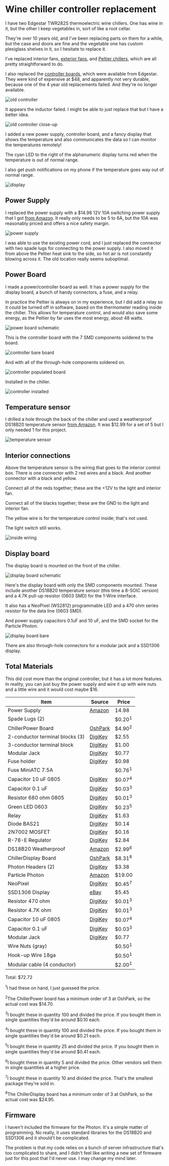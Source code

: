 # Wine chiller controller replacement

I have two Edgestar TWR282S thermoelectric wine chillers. One has wine in it, but the other I keep vegetables in, sort of like a root cellar.

They're over 10 years old, and I've been replacing parts on them for a while, but the case and doors are fine and the vegetable one has custom plexiglass shelves in it, so I hesitate to replace it.

I've replaced interior fans, [exterior fans](http://blog.rickk.com/food/2014/12/wine-chiller-exterior-fan-repair.html), and [Peltier chillers](http://blog.rickk.com/food/2013/06/repairing-a-wine-chiller.html), which are all pretty straightforward to do.

I also replaced the [controller boards](http://blog.rickk.com/food/2013/10/repairing-a-wine-chiller-part-2.html), which were available from Edgestar. They were kind of expensive at $48, and apparently not very durable, because one of the 4 year old replacements failed. And they're no longer available.

![old controller](images/old-controller.jpg)

It appears the inductor failed. I might be able to just replace that but I have a better idea.

![old controller close-up](images/old-controller-close.jpg)

I added a new power supply, controller board, and a fancy display that shows the temperature and also communicates the data so I can monitor the temperatures remotely!

The cyan LED to the right of the alphanumeric display turns red when the temperature is out of normal range.

I also get push notifications on my phone if the temperature goes way out of normal range.

![display](images/display.jpg)

## Power Supply

I replaced the power supply with a $14.98 12V 10A switching power supply that I got [from Amazon](https://www.amazon.com/LEDMO-Switching-Converter-Adapter-Transformer/dp/B01E6RMASC/ref=pd_ybh_a_4). It really only needs to be 5 to 6A, but the 10A was reasonably priced and offers a nice safety margin.

![power supply](images/power-supply.jpg)

I was able to use the existing power cord, and I just replaced the connector with two spade lugs for connecting to the power supply. I also moved it from above the Peltier heat sink to the side, so hot air is not constantly blowing across it. The old location really seems suboptimal.

## Power Board

I made a power/controller board as well. It has a power supply for the display board, a bunch of handy connectors, a fuse, and a relay. 

In practice the Peltier is always on in my experience, but I did add a relay so it could be turned off in software, based on the thermometer reading inside the chiller. This allows for temperature control, and would also save some energy, as the Peltier by far uses the most energy, about 48 watts.
 
![power board schematic](images/power-schematic.png)
 
This is the controller board with the 7 SMD components soldered to the board.

![controller bare board](images/controller-bare.jpg)

And with all of the through-hole components soldered on.

![controller populated board](images/controller-populated.jpg)

Installed in the chiller.

![controller installed](images/controller-installed.jpg)

## Temperature sensor

I drilled a hole through the back of the chiller and used a weatherproof DS18B20 temperature sensor [from Amazon](https://www.amazon.com/Hilitchi-DS18B20-Waterproof-Temperature-Sensors/dp/B018KFX5X0/ref=sr_1_5). It was $12.99 for a set of 5 but I only needed 1 for this project.

![temperature sensor](images/sensor.png)

## Interior connections

Above the temperature sensor is the wiring that goes to the interior control box. There is one connector with 2 red wires and a black. And another connector with a black and yellow.

Connect all of the reds together; these are the +12V to the light and interior fan.

Connect all of the blacks together; these are the GND to the light and interior fan.

The yellow wire is for the temperature control inside; that's not used.

The light switch still works.

![inside wiring](images/inside-wiring.jpg)


## Display board

The display board is mounted on the front of the chiller.

![display board schematic](images/display-schematic.png)

Here's the display board with only the SMD components mounted. These include another DS18B20 temperature sensor (this time a 8-SOIC version) and a 4.7K pull-up resistor (0603 SMD) for the 1-Wire interface.

It also has a NeoPixel (WS2812) programmable LED and a 470 ohm series resistor for the data line (0603 SMD).

And power supply capacitors 0.1uF and 10 uF, and the SMD socket for the Particle Photon.

![display board bare](images/display-bare.jpg)

There are also through-hole connectors for a modular jack and a SSD1306 display.


## Total Materials

This did cost more than the original controller, but it has a lot more features. In reality, you can just buy the power supply and wire it up with wire nuts and a little wire and it would cost maybe $16.

| Item | Source | Price |
|---|---|---|
| Power Supply | [Amazon](https://www.amazon.com/LEDMO-Switching-Converter-Adapter-Transformer/dp/B01E6RMASC/ref=pd_ybh_a_4) | 14.98 |
| Spade Lugs (2) | | $0.20<sup>1</sup> |
| ChillerPower Board | [OshPark](https://oshpark.com) | $4.90<sup>2</sup> |
| 2-conductor terminal blocks (3) | [DigiKey](https://www.digikey.com/product-detail/en/on-shore-technology-inc/OSTTF020161/ED2623-ND/614572) | $2.55 |
| 3-conductor terminal block | [DigiKey](https://www.digikey.com/product-detail/en/on-shore-technology-inc/OSTTE030161/ED2636-ND/614585) | $1.00 | 
| Modular Jack | [DigiKey](https://www.digikey.com/product-detail/en/stewart-connector/SS-7066-NF/380-1043-ND/388305) | $0.77 |
| Fuse holder | [DigiKey](https://www.digikey.com/product-detail/en/keystone-electronics/3568/36-3568-ND/2137306) | $0.98 |
| Fuse MiniATC 7.5A |  | $0.76<sup>1</sup> |
| Capacitor 10 uF 0805 | [DigiKey](https://www.digikey.com/product-detail/en/murata-electronics-north-america/GRM21BR61C106KE15L/490-3886-1-ND/965928) | $0.07<sup>4</sup> |
| Capacitor 0.1 uF | [DigiKey](https://www.digikey.com/product-detail/en/murata-electronics-north-america/GRM188R71C104KA01D/490-1532-1-ND/587771) | $0.03<sup>3</sup> |
| Resistor 680 ohm 0805 | [DigiKey](https://www.digikey.com/product-detail/en/panasonic-electronic-components/ERJ-6GEYJ681V/P680ACT-ND/90033) | $0.01<sup>3</sup> |
| Green LED 0603 | [DigiKey](https://www.digikey.com/product-detail/en/lite-on-inc/LTST-C193KGKT-5A/160-1828-1-ND/2356247) | $0.23<sup>5</sup> |
| Relay | [DigiKey](https://www.digikey.com/product-detail/en/panasonic-electric-works/JS1-5V-F/255-2064-ND/1242012) | $1.63 |
| Diode BAS21 | [DigiKey](http://www.digikey.com/product-detail/en/BAS21-7-F/BAS21-FDICT-ND/717813) | $0.14 |
| 2N7002 MOSFET | [DigiKey](https://www.digikey.com/product-detail/en/on-semiconductor/2N7002LT3G/2N7002LT3GOSCT-ND/2704932) | $0.16 |
| R-78-E Regulator | [DigiKey](https://www.digikey.com/product-detail/en/recom-power/R-78E5.0-0.5/945-1648-5-ND/2834904) | $2.84 |
| DS18B20 Weatherproof | [Amazon](https://www.amazon.com/Hilitchi-DS18B20-Waterproof-Temperature-Sensors/dp/B018KFX5X0/ref=sr_1_5) | $2.99<sup>6</sup> |
| ChillerDisplay Board | [OshPark](https://oshpark.com) | $8.31<sup>8</sup> |
| Photon Headers (2) | [DigiKey](https://www.digikey.com/product-detail/en/sullins-connector-solutions/NPTC121KFXC-RC/S5604-ND/776062) | $3.38 |
| Particle Photon | [Amazon](https://www.amazon.com/Particle-PHOTON-Comprehensive-Development-Access/dp/B016YNU1A0/ref=pd_ybh_a_5) | $19.00 | 
| NeoPixel | [DigiKey](https://www.digikey.com/product-detail/en/adafruit-industries-llc/1655/1528-1104-ND/5154679) | $0.45<sup>7</sup> |
| SSD1306 Display | [eBay](https://www.ebay.com/itm/391742247377) | $5.45 |
| Resistor 470 ohm | [DigiKey](https://www.digikey.com/product-detail/en/panasonic-electronic-components/ERJ-3GEYJ471V/P470GCT-ND/134802) | $0.01<sup>3</sup> |
| Resistor 4.7K ohm | [DigiKey](https://www.digikey.com/product-detail/en/panasonic-electronic-components/ERJ-PA3J472V/P4.7KBZCT-ND/5036332) | $0.01<sup>3</sup> |
| Capacitor 10 uF 0805 | [DigiKey](https://www.digikey.com/product-detail/en/murata-electronics-north-america/GRM21BR61C106KE15L/490-3886-1-ND/965928) | $0.07<sup>4</sup> |
| Capacitor 0.1 uF | [DigiKey](https://www.digikey.com/product-detail/en/murata-electronics-north-america/GRM188R71C104KA01D/490-1532-1-ND/587771) | $0.03<sup>3</sup> |
| Modular Jack | [DigiKey](https://www.digikey.com/product-detail/en/stewart-connector/SS-7066-NF/380-1043-ND/388305) | $0.77 |
| Wire Nuts (gray) |  | $0.50<sup>1</sup> |
| Hook-up Wire 18ga |  | $0.50<sup>1</sup> |
| Modular cable (4 conductor) |  | $2.00<sup>1</sup> |

Total: $72.72

<sup>1</sup>I had these on hand, I just guessed the price.

<sup>2</sup>The ChillerPower board has a minimum order of 3 at OshPark, so the actual cost was $14.70.

<sup>3</sup>I bought these in quantity 100 and divided the price. If you bought them in single quantities they'd be around $0.10 each.

<sup>4</sup>I bought these in quantity 100 and divided the price. If you bought them in single quantities they'd be around $0.21 each.

<sup>5</sup>I bought these in quantity 25 and divided the price. If you bought them in single quantities they'd be around $0.41 each.

<sup>6</sup>I bought these in quantity 5 and divided the price. Other vendors sell them in single quantities at a higher price.

<sup>7</sup>I bought these in quantity 10 and divided the price. That's the smallest package they're sold in.

<sup>8</sup>The ChillerDisplay board has a minimum order of 3 at OshPark, so the actual cost was $24.95.

## Firmware

I haven't included the firmware for the Photon. It's a simple matter of programming. No really, it uses standard libraries for the DS18B20 and SSD1306 and it should't be complicated.

The problem is that my code relies on a bunch of server infrastructure that's too complicated to share, and I didn't feel like writing a new set of firmware just for this post that I'd never use. I may change my mind later.
